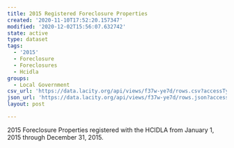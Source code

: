 ```yaml
---
title: 2015 Registered Foreclosure Properties
created: '2020-11-10T17:52:20.157347'
modified: '2020-12-02T15:56:07.632742'
state: active
type: dataset
tags:
  - '2015'
  - Foreclosure
  - Foreclosures
  - Hcidla
groups:
  - Local Government
csv_url: 'https://data.lacity.org/api/views/f37w-ye7d/rows.csv?accessType=DOWNLOAD'
json_url: 'https://data.lacity.org/api/views/f37w-ye7d/rows.json?accessType=DOWNLOAD'
layout: post

---
```

2015 Foreclosure Properties registered with the HCIDLA from January 1, 2015 through December 31, 2015.
